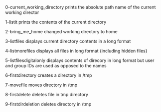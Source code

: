 0-current_working_directory prints the absolute path name of the current working director

1-listit prints the contents of the current directory

2-bring_me_home changed working directory to home

3-listfiles displays current directory contents in a long format

4-listmorefiles displays all files in long format {including hidden files}

5-listfilesdigitalonly displays contents of direcory in long format but user and group IDs are used as opposed to the names 

6-firstdirectory creates a directory in /tmp

7-movefile moves directory in /tmp

8-firstdelete deletes file in tmp directory

9-firstdirdeletion deletes directory in /tmp
